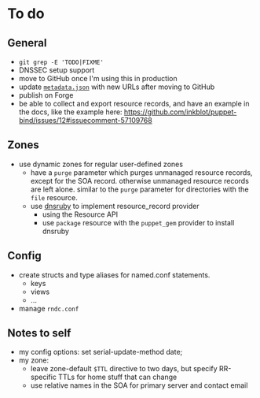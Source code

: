 <!-- SPDX-License-Identifier: GPL-3.0-or-later -->

# To do

## General

- `git grep -E 'TODO|FIXME'`
- DNSSEC setup support
- move to GitHub once I'm using this in production
- update [`metadata.json`](metadata.json) with new URLs after moving to GitHub
- publish on Forge
- be able to collect and export resource records, and have an example in the docs, like the
example here: https://github.com/inkblot/puppet-bind/issues/12#issuecomment-57109768

## Zones

- use dynamic zones for regular user-defined zones
  - have a `purge` parameter which purges unmanaged resource records, except for the SOA record.
    otherwise unmanaged resource records are left alone. similar to the `purge` parameter for
    directories with the `file` resource.
  - use [dnsruby](https://rubygems.org/gems/dnsruby) to implement resource_record provider
    - using the Resource API
    - use `package` resource with the `puppet_gem` provider to install dnsruby

## Config

- create structs and type aliases for named.conf statements.
  - keys
  - views
  - ...
- manage `rndc.conf`

## Notes to self

- my config options: set serial-update-method date;
- my zone:
  - leave zone-default `$TTL` directive to two days, but specify RR-specific TTLs for home
    stuff that can change
  - use relative names in the SOA for primary server and contact email
